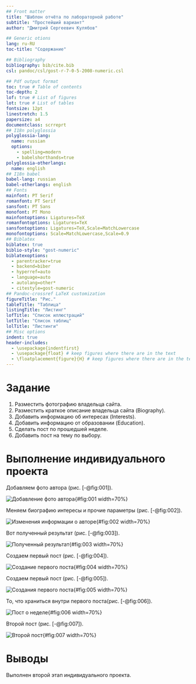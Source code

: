 ```yaml
---
## Front matter
title: "Шаблон отчёта по лабораторной работе"
subtitle: "Простейший вариант"
author: "Дмитрий Сергеевич Кулябов"

## Generic otions
lang: ru-RU
toc-title: "Содержание"

## Bibliography
bibliography: bib/cite.bib
csl: pandoc/csl/gost-r-7-0-5-2008-numeric.csl

## Pdf output format
toc: true # Table of contents
toc-depth: 2
lof: true # List of figures
lot: true # List of tables
fontsize: 12pt
linestretch: 1.5
papersize: a4
documentclass: scrreprt
## I18n polyglossia
polyglossia-lang:
  name: russian
  options:
	- spelling=modern
	- babelshorthands=true
polyglossia-otherlangs:
  name: english
## I18n babel
babel-lang: russian
babel-otherlangs: english
## Fonts
mainfont: PT Serif
romanfont: PT Serif
sansfont: PT Sans
monofont: PT Mono
mainfontoptions: Ligatures=TeX
romanfontoptions: Ligatures=TeX
sansfontoptions: Ligatures=TeX,Scale=MatchLowercase
monofontoptions: Scale=MatchLowercase,Scale=0.9
## Biblatex
biblatex: true
biblio-style: "gost-numeric"
biblatexoptions:
  - parentracker=true
  - backend=biber
  - hyperref=auto
  - language=auto
  - autolang=other*
  - citestyle=gost-numeric
## Pandoc-crossref LaTeX customization
figureTitle: "Рис."
tableTitle: "Таблица"
listingTitle: "Листинг"
lofTitle: "Список иллюстраций"
lotTitle: "Список таблиц"
lolTitle: "Листинги"
## Misc options
indent: true
header-includes:
  - \usepackage{indentfirst}
  - \usepackage{float} # keep figures where there are in the text
  - \floatplacement{figure}{H} # keep figures where there are in the text
---
```


# Задание


1. Разместить фотографию владельца сайта.
2. Разместить краткое описание владельца сайта (Biography).
3. Добавить информацию об интересах (Interests).
4. Добавить информацию от образовании (Education).
5. Сделать пост по прошедшей неделе.
6. Добавить пост на тему по выбору.
        


# Выполнение индивидуального проекта

Добавляем фото автора (рис. [-@fig:001]).

![Добавление фото автора](image/1.png){#fig:001 width=70%}

Меняем биографию интересы и прочие параметры (рис. [-@fig:002]).

![Изменения информации о авторе](image/2.png){#fig:002 width=70%}

Вот полученный результат (рис. [-@fig:003]).

![Полученный результат](image/3.png){#fig:003 width=70%}

Создаем первый пост (рис. [-@fig:004]).

![Создание первого поста](image/4.png){#fig:004 width=70%}

Создаем первый пост (рис. [-@fig:005]).

![Создания первого поста](image/5.png){#fig:005 width=70%}

То, что храниться внутри первого поста(рис. [-@fig:006]).

![Пост о неделе](image/6.png){#fig:006 width=70%}

Второй пост (рис. [-@fig:007]).

![Второй пост](image/7.png){#fig:007 width=70%}

# Выводы

Выполнен второй этап индивидуального проекта. 

